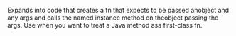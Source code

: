 Expands into code that creates a fn that expects to be passed anobject and any args and calls the named instance method on theobject passing the args. Use when you want to treat a Java method asa first-class fn.